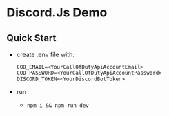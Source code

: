 # Discord.Js Demo

## Quick Start

- create .env file with:
  ```
  COD_EMAIL=<YourCallOfDutyApiAccountEmail>
  COD_PASSWORD=<YourCallOfDutyApiAccountPassword>
  DISCORD_TOKEN=<YourDiscordBotToken>
  ```

- run
  - `npm i && npm run dev`
